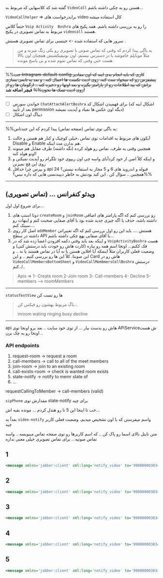 گفته شد که کلاسهایی که مربوط به `VideoCall` هستن رو یه چکی داشته باشم...

`VideoCallhelper` => برایدرخواست های video کال استفاده میشه

حتماً کلاس `Voip Activity  Boshra` را رو یه بررسی داشته باشم.
همه پکیج های مربوط به تماس تصویری در پکیج `videocall` هستند.

سرور هایی که استفاده شده -> جیتسی برای تماس تصویری هستش . 

> یه باگی پیدا کردم که وقتی که تماس صوتی یا تصویری رو یکی زنگ میزنه و من مثلاً موبایلم خاموشه یا در دسترس نیستم، اون نوتیفیکشنش همچنان اون باالا هست حتی وقتی که تماس تموم شده و بی پاسخ مونده.


------------------------------------------------------------------------
 %%~~خب Intragram-default-config
  کاری که باید انجام بدی اینه که اون مقادیر پیشفرض رو که میخواد ست کنه، روی ادیت تکست ها اعمال کنه.. 
و بعد یه تابعی بسازی براش که بید اطلاعات رو از پارامتر بگیره و بعد اونها رو ذخیره کنه .. 
ارگومان ها رو از روی ادیت تسک ها بخون%%~~
**فیچر اضافه شد!**

------------------------------------------------------------------------

-  [ ] خواندن سورس `ChatAttachAlertBoshra` برای فهمیدن اشکال کد (اشکال اینه که بعد از تأیید permission دیگه اون عکس ها نمیاد و  آپدیت نمیشه)  
-  [ ] دیباگ اون اشکال
--------------------------------------------------------------------------
%%یه باگی توی تماس (صفحه تماس) پیدا کردم که این چندتاس:
1. آیکون های مربوط به اقدامات توی تماس ،خیلی کوچیک و کنار هم هستن و حالت Disable و Enable هم ندارن مث اینکه.
2. همچنین وقتی یه طرف، تماس رو هولد کرده (نگه داشته) طرف مقابل هم میتونه اونو هولد کنه! 
3. و اینکه کلاً اصن از خود کردآبای واسه چی اون ریپوی خود تلگرام رو آپدیت نمیکنن و روی این فِچ نمیزنن
4. و بپرس چرا حداقل api 24 قبوله و اندروید های 6 و 5 مجاز به استفاده نیستن؟
   همچنین .. سؤال کن . این کند بودنش به خاطر دیپندنسی هایی که داره نیس؟%%
------------------------------------------------------------------------
## ویدئو کنفرانس ... (تماس تصویری)

برای شروع اول اول...
1. دوتا استپ های `createRoom` و `joinRoom` رو بررسی کنم که اگه پارامتر های اضافی داشته باشه، حذف یا اگه چیزی جدید شده بود با آقای صفایی صحبت کنم و اینهات رو سینک کنم....
2. اصل کار روی `addMember` هستش ....  باید این رو اول بررسی کنم که اگه تغییراتی داشته در سطح API با آقای صفایی یهع چکی داشته باشم...
3. و اینکه  بعد باید وقتی دکمه افزودن اعضا زده شد که در `VoipActivityBoshra` هست فک ککنم... 
   اونجا اسم همه رو بیاره (کارت هاش رو خودت باید درستش کنی) و وضعیت فعلی کاربران مثلاً اینمکه آیا افلاین هستن یا نه آیا در تماس هستند یا نه .. و این صوبتا، کلاً این ها رو بررسی کنیم .. و این Card هاش رو در `VideoCallMembersBottomSheet` و `VideoCallMembmersCellBoshra` درستش کنم../..

>Apis => 
1- Create room 
2-Join room
3- Call-members
4- Decline
5-members 
--> roomMembers
------

`statusTextView` ها رو تست کن
> باگ مربوط بهشون رو فیکس کن...
> 
> inroom
> wating
> ringing
> busy
> decline

------------------------------------------------------------------------

api هاش رو بدست بیار ...
از توی خود سایت .. بعد برو اونجا توی APiServiceش هست . اونجا رو یه چک بزن.

### API endpoints

1. request-room -> request a room
2. call-members -> call to all of the meet members
3. join-room -> join to an existing room
4. call-exists-room -> check is wanted room exists
5. state-notify -> notify to memr state of 
6. ...

requestCallingToMember -> call-members (valid)


`sipPhone` مقدارش توی state-notify برای چیه

خب تا اینجا این 5 تا رو هندل کردم ... مونده بقیه اش...

بعداً یه `video-notify` واسم میفرستن که با اون تشخیص میدیم، وضعیت فعلی کاربر چیه


متن تایتل بالای اسما رو پاک کن .. که اسم کاربرها رو توی صفحه تماس مینویسه .. واسه تماس صوتیه .. برای تماس تصویری خیلی معنی نداره

## 1
```xml
<message xmlns='jabber:client' xml:lang='notify_video' to='990000003834@inews.local.boshrapardaz.ir' from='990000003834@inews.local.boshrapardaz.ir' type='headline' id='k5C3kK'><boshra message_type='0'/><body>{&quot;user_server_id&quot;:&quot;990000003834&quot;,&quot;roomName&quot;:&quot;2025_5_22_f611ea33-3d1d-4e39-a04e-88aa35ef3d14&quot;,&quot;resource&quot;:&quot;webclient229555775470117747502481964549&quot;,&quot;uuid&quot;:&quot;87AABC43-11C6-4673-A3B6-76CDC52C0CC0&quot;,&quot;roomMember&quot;:{&quot;server_id&quot;:&quot;990000003834&quot;,&quot;serverName&quot;:&quot;Saleh Masoudi&quot;,&quot;serverLastName&quot;:&quot;&quot;,&quot;avatar&quot;:174712018415127,&quot;user_role&quot;:1},&quot;member&quot;:{&quot;server_id&quot;:&quot;990000003834&quot;,&quot;serverName&quot;:&quot;Saleh Masoudi&quot;,&quot;serverLastName&quot;:&quot;&quot;,&quot;avatar&quot;:174712018415127,&quot;user_role&quot;:1}}</body></message>
```

## 2
```xml
<message xmlns='jabber:client' xml:lang='notify_video' to='990000003834@inews.local.boshrapardaz.ir' from='990000003929@inews.local.boshrapardaz.ir' type='headline' id='rqv0O3'><boshra message_type='0'/><body>{&quot;user_server_id&quot;:&quot;990000003929&quot;,&quot;roomName&quot;:&quot;2025_5_22_f611ea33-3d1d-4e39-a04e-88aa35ef3d14&quot;,&quot;resource&quot;:&quot;AndroidI24271747812248274&quot;,&quot;uuid&quot;:&quot;493F07B4-31F6-4B72-B96D-0663E83B4FD0&quot;,&quot;roomMember&quot;:{&quot;server_id&quot;:&quot;990000003929&quot;,&quot;serverName&quot;:&quot;Mmm&quot;,&quot;serverLastName&quot;:&quot;&quot;,&quot;avatar&quot;:0,&quot;user_role&quot;:4},&quot;member&quot;:{&quot;server_id&quot;:&quot;990000003929&quot;,&quot;serverName&quot;:&quot;Mmm&quot;,&quot;serverLastName&quot;:&quot;&quot;,&quot;avatar&quot;:0,&quot;user_role&quot;:4}}</body></message>
```

## 3
```xml
<message xmlns='jabber:client' xml:lang='notify_video' to='990000003834@inews.local.boshrapardaz.ir' from='990000003929@inews.local.boshrapardaz.ir' type='headline' id='Qd4Nwf'><boshra message_type='0'/><body>{&quot;user_server_id&quot;:&quot;990000003929&quot;,&quot;roomName&quot;:&quot;2025_5_22_f611ea33-3d1d-4e39-a04e-88aa35ef3d14&quot;,&quot;resource&quot;:&quot;AndroidI24271747812248274&quot;,&quot;uuid&quot;:&quot;8E5801B5-BDB1-4B87-97D1-5D45B9CD9C83&quot;,&quot;roomMember&quot;:{&quot;server_id&quot;:&quot;990000003929&quot;,&quot;serverName&quot;:&quot;Mmm&quot;,&quot;serverLastName&quot;:&quot;&quot;,&quot;avatar&quot;:0,&quot;user_role&quot;:4},&quot;member&quot;:{&quot;server_id&quot;:&quot;990000003929&quot;,&quot;serverName&quot;:&quot;Mmm&quot;,&quot;serverLastName&quot;:&quot;&quot;,&quot;avatar&quot;:0,&quot;user_role&quot;:4}}</body></message>
```

## 4
```xml
<message xmlns='jabber:client' xml:lang='notify_video' to='990000003834@inews.local.boshrapardaz.ir' from='990000003929@inews.local.boshrapardaz.ir' type='headline' id='Ri9U3d'><boshra message_type='0'/><body>{&quot;user_server_id&quot;:&quot;990000003929&quot;,&quot;roomName&quot;:&quot;2025_5_22_f611ea33-3d1d-4e39-a04e-88aa35ef3d14&quot;,&quot;resource&quot;:&quot;AndroidI24271747812248274&quot;,&quot;uuid&quot;:&quot;BFDB90F1-E7D7-4F63-A6C2-8DBE4732E68D&quot;,&quot;roomMember&quot;:{&quot;server_id&quot;:&quot;990000003929&quot;,&quot;serverName&quot;:&quot;Mmm&quot;,&quot;serverLastName&quot;:&quot;&quot;,&quot;avatar&quot;:0,&quot;user_role&quot;:3},&quot;member&quot;:{&quot;server_id&quot;:&quot;990000003929&quot;,&quot;serverName&quot;:&quot;Mmm&quot;,&quot;serverLastName&quot;:&quot;&quot;,&quot;avatar&quot;:0,&quot;user_role&quot;:3}}</body></message>
```

## 5
```xml
<message xmlns='jabber:client' xml:lang='notify_video' to='990000003834@inews.local.boshrapardaz.ir' from='990000003929@inews.local.boshrapardaz.ir' type='headline' id='O9wu7V'><boshra message_type='0'/><body>{&quot;user_server_id&quot;:&quot;990000003929&quot;,&quot;roomName&quot;:&quot;2025_5_22_f611ea33-3d1d-4e39-a04e-88aa35ef3d14&quot;,&quot;resource&quot;:&quot;AndroidI24271747812248274&quot;,&quot;uuid&quot;:&quot;B2234027-55A1-429F-9B6D-629EABD6207F&quot;,&quot;roomMember&quot;:{&quot;server_id&quot;:&quot;990000003929&quot;,&quot;serverName&quot;:&quot;Mmm&quot;,&quot;serverLastName&quot;:&quot;&quot;,&quot;avatar&quot;:0,&quot;user_role&quot;:2},&quot;member&quot;:{&quot;server_id&quot;:&quot;990000003929&quot;,&quot;serverName&quot;:&quot;Mmm&quot;,&quot;serverLastName&quot;:&quot;&quot;,&quot;avatar&quot;:0,&quot;user_role&quot;:2}}</body></message> 
```

